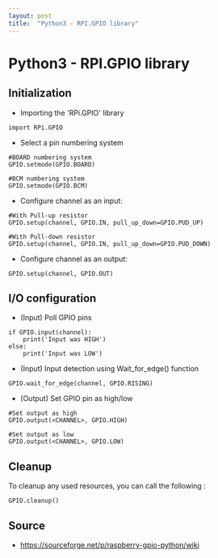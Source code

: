 ```yaml
---
layout: post
title:  "Python3 - RPI.GPIO library"
---
```


# Python3 - RPI.GPIO library
## Initialization
- Importing the 'RPi.GPIO' library

```python3 
import RPi.GPIO
```
- Select a pin numbering system

```python3 
#BOARD numbering system
GPIO.setmode(GPIO.BOARD)

#BCM numbering system
GPIO.setmode(GPIO.BCM)
```
- Configure channel as an input:
```python3 
#With Pull-up resistor
GPIO.setup(channel, GPIO.IN, pull_up_down=GPIO.PUD_UP)

#With Pull-down resistor
GPIO.setup(channel, GPIO.IN, pull_up_down=GPIO.PUD_DOWN)
```
- Configure channel as an output:
```python3 
GPIO.setup(channel, GPIO.OUT)
```
## I/O configuration
- (Input) Poll GPIO pins
```python3 
if GPIO.input(channel):
    print('Input was HIGH')
else:
    print('Input was LOW')
```
- (Input) Input detection using Wait_for_edge() function
```python3 
GPIO.wait_for_edge(channel, GPIO.RISING)
```
- (Output) Set GPIO pin as high/low
```python3 
#Set output as high
GPIO.output(<CHANNEL>, GPIO.HIGH)

#Set output as low
GPIO.output(<CHANNEL>, GPIO.LOW)
```
## Cleanup
To cleanup any used resources, you can call the following : 
```python3 
GPIO.cleanup()
```
## Source
- https://sourceforge.net/p/raspberry-gpio-python/wiki

